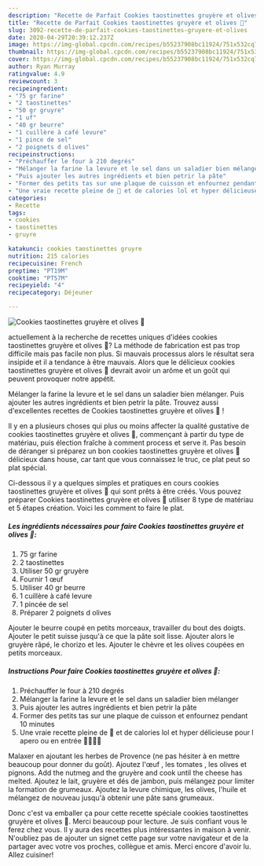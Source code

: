 ```yaml
---
description: "Recette de Parfait Cookies taostinettes gruyère et olives 🧀"
title: "Recette de Parfait Cookies taostinettes gruyère et olives 🧀"
slug: 3092-recette-de-parfait-cookies-taostinettes-gruyere-et-olives
date: 2020-04-29T20:39:12.237Z
image: https://img-global.cpcdn.com/recipes/b55237908bc11924/751x532cq70/cookies-taostinettes-gruyere-et-olives-🧀-photo-principale-de-la-recette.jpg
thumbnail: https://img-global.cpcdn.com/recipes/b55237908bc11924/751x532cq70/cookies-taostinettes-gruyere-et-olives-🧀-photo-principale-de-la-recette.jpg
cover: https://img-global.cpcdn.com/recipes/b55237908bc11924/751x532cq70/cookies-taostinettes-gruyere-et-olives-🧀-photo-principale-de-la-recette.jpg
author: Ryan Murray
ratingvalue: 4.9
reviewcount: 3
recipeingredient:
- "75 gr farine"
- "2 taostinettes"
- "50 gr gruyre"
- "1 uf"
- "40 gr beurre"
- "1 cuillère à café levure"
- "1 pince de sel"
- "2 poignets d olives"
recipeinstructions:
- "Préchauffer le four à 210 degrés"
- "Mélanger la farine la levure et le sel dans un saladier bien mélanger"
- "Puis ajouter les autres ingrédients et bien petrir la pâte"
- "Former des petits tas sur une plaque de cuisson et enfournez pendant 10 minutes"
- "Une vraie recette pleine de 🧀 et de calories lol et hyper délicieuse pour l apero ou en entrée 🤩😁✌🏻"
categories:
- Recette
tags:
- cookies
- taostinettes
- gruyre

katakunci: cookies taostinettes gruyre 
nutrition: 215 calories
recipecuisine: French
preptime: "PT19M"
cooktime: "PT57M"
recipeyield: "4"
recipecategory: Déjeuner

---
```



![Cookies taostinettes gruyère et olives 🧀](https://img-global.cpcdn.com/recipes/b55237908bc11924/751x532cq70/cookies-taostinettes-gruyere-et-olives-🧀-photo-principale-de-la-recette.jpg)

actuellement à la recherche de recettes uniques d'idées cookies taostinettes gruyère et olives 🧀? La méthode de fabrication est pas trop difficile mais pas facile non plus. Si mauvais processus alors le résultat sera insipide et il a tendance à être mauvais. Alors que le délicieux cookies taostinettes gruyère et olives 🧀 devrait avoir un arôme et un goût qui peuvent provoquer notre appétit.

Mélanger la farine la levure et le sel dans un saladier bien mélanger. Puis ajouter les autres ingrédients et bien petrir la pâte. Trouvez aussi d&#39;excellentes recettes de Cookies taostinettes gruyère et olives 🧀 !

Il y en a plusieurs choses qui plus ou moins affecter la qualité gustative de cookies taostinettes gruyère et olives 🧀, commençant à partir du type de matériau, puis élection fraîche à comment process et serve it. Pas besoin de déranger si préparez un bon cookies taostinettes gruyère et olives 🧀 délicieux dans house, car tant que vous connaissez le truc, ce plat peut so plat spécial.


Ci-dessous il y a quelques simples et pratiques en cours cookies taostinettes gruyère et olives 🧀 qui sont prêts à être créés. Vous pouvez préparer Cookies taostinettes gruyère et olives 🧀 utiliser 8 type de matériau et 5 étapes création. Voici les comment to faire le plat.

<!--inarticleads1-->

##### Les ingrédients nécessaires pour faire Cookies taostinettes gruyère et olives 🧀:

1.  75 gr farine
1.  2 taostinettes
1. Utiliser 50 gr gruyère
1. Fournir 1 œuf
1. Utiliser 40 gr beurre
1.  1 cuillère à café levure
1.  1 pincée de sel
1. Préparer 2 poignets d olives


Ajouter le beurre coupé en petits morceaux, travailler du bout des doigts. Ajouter le petit suisse jusqu&#39;à ce que la pâte soit lisse. Ajouter alors le gruyère râpé, le chorizo et les. Ajouter le chèvre et les olives coupées en petits morceaux. 

<!--inarticleads2-->

##### Instructions Pour faire Cookies taostinettes gruyère et olives 🧀:

1. Préchauffer le four à 210 degrés
1. Mélanger la farine la levure et le sel dans un saladier bien mélanger
1. Puis ajouter les autres ingrédients et bien petrir la pâte
1. Former des petits tas sur une plaque de cuisson et enfournez pendant 10 minutes
1. Une vraie recette pleine de 🧀 et de calories lol et hyper délicieuse pour l apero ou en entrée 🤩😁✌🏻


Malaxer en ajoutant les herbes de Provence (ne pas hésiter à en mettre beaucoup pour donner du goût). Ajoutez l&#39;œuf , les tomates , les olives et pignons. Add the nutmeg and the gruyère and cook until the cheese has melted. Ajoutez le lait, gruyère et dés de jambon, puis mélangez pour limiter la formation de grumeaux. Ajoutez la levure chimique, les olives, l&#39;huile et mélangez de nouveau jusqu&#39;à obtenir une pâte sans grumeaux. 


Donc c'est va emballer ça pour cette recette spéciale cookies taostinettes gruyère et olives 🧀. Merci beaucoup pour lecture. Je suis confiant vous le ferez chez vous. Il y aura des recettes plus  intéressantes in maison à venir. N'oubliez pas de ajouter un signet cette page sur votre navigateur et de la partager avec votre vos proches, collègue et amis. Merci encore d'avoir lu. Allez cuisiner!
